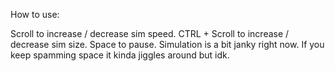 How to use:

Scroll to increase / decrease sim speed.
CTRL + Scroll to increase / decrease sim size.
Space to pause.
Simulation is a bit janky right now. If you keep spamming space it kinda jiggles around but idk.
